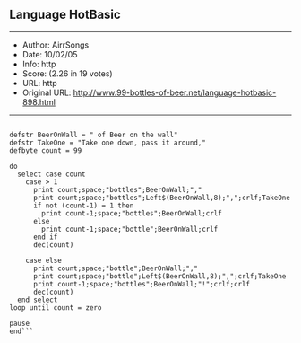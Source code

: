 
## Language HotBasic ##
---
- Author: AirrSongs
- Date: 10/02/05
- Info: http
- Score:  (2.26 in 19 votes)
- URL: http
- Original URL: http://www.99-bottles-of-beer.net/language-hotbasic-898.html
---

```$apptype console:$typecheck on

defstr BeerOnWall = " of Beer on the wall"
defstr TakeOne = "Take one down, pass it around,"
defbyte count = 99

do 
  select case count
    case > 1
      print count;space;"bottles";BeerOnWall;","
      print count;space;"bottles";Left$(BeerOnWall,8);",";crlf;TakeOne
      if not (count-1) = 1 then 
        print count-1;space;"bottles";BeerOnWall;crlf
      else
        print count-1;space;"bottle";BeerOnWall;crlf
      end if
      dec(count)

    case else
      print count;space;"bottle";BeerOnWall;","
      print count;space;"bottle";Left$(BeerOnWall,8);",";crlf;TakeOne
      print count-1;space;"bottles";BeerOnWall;"!";crlf;crlf
      dec(count)
  end select
loop until count = zero

pause
end```